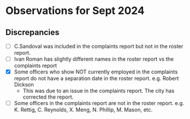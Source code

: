 # Observations for Sept 2024

## Discrepancies

- [ ] C.Sandoval was included in the complaints report but not in the roster report.
- [ ] Ivan Roman has slightly different names in the roster report vs the complaints report
- [x] Some officers who show NOT currently employed in the complaints report do not have a separation date in the roster report. e.g. Robert Dickson
  - This was due to an issue in the complaints report. The city has corrected the report.
- [ ] Some officers in the complaints report are not in the roster report. e.g. K. Rettig, C. Reynolds, X. Meng, N. Phillip, M. Mason, etc.